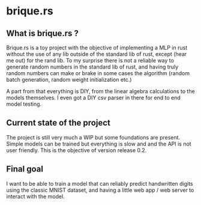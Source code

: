 # brique.rs
## What is brique.rs ? 

Brique.rs is a toy project with the objective of implementing a MLP in rust without the use of any lib outside of the standard lib of rust, except (hear me out) for the rand lib. To my surprise there is not a reliable way to generate random numbers in the standard lib of rust, and having truly random numbers can make or brake in some cases the algorithm (random batch generation, random weight initialization etc.) 

A part from that everything is DIY, from the linear algebra calculations to the models themselves. I even got a DIY csv parser in there for end to end model testing.

## Current state of the project

The project is still very much a WIP but some foundations are present. Simple models can be trained but everything is slow and and the API is not user friendly. This is the objective of version release 0.2. 

## Final goal 

I want to be able to train a model that can reliably predict handwritten digits using the classic MNIST dataset, and having a little web app / web server to interact with the model.

